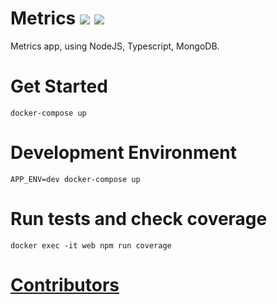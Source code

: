 # Metrics <a href="https://travis-ci.com/EloiAncellin/FinalProjectNode"><img src="https://travis-ci.com/EloiAncellin/FinalProjectNode.svg?branch=master&kill_cache=1" /></a> <a href="https://coveralls.io/github/EloiAncellin/FinalProjectNode?branch=master"><img src="https://coveralls.io/repos/github/EloiAncellin/FinalProjectNode/badge.svg?branch=master&kill_cache=1" /></a>


Metrics app, using NodeJS, Typescript, MongoDB.

# Get Started

```
docker-compose up
```

# Development Environment

```
APP_ENV=dev docker-compose up
```

# Run tests and check coverage

```
docker exec -it web npm run coverage
```

# [Contributors](https://github.com/EloiAncellin/FinalProjectNode/blob/master/CONTRIBUTORS.md)

